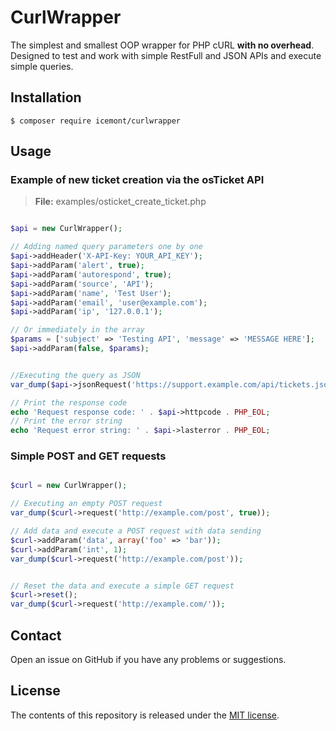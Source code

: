 # CurlWrapper

The simplest and smallest OOP wrapper for PHP cURL **with no overhead**.  
Designed to test and work with simple RestFull and JSON APIs and execute simple queries.

## Installation

	$ composer require icemont/curlwrapper

## Usage
### Example of new ticket creation via the osTicket API

> **File:** examples/osticket_create_ticket.php

```php

$api = new CurlWrapper();

// Adding named query parameters one by one
$api->addHeader('X-API-Key: YOUR_API_KEY');
$api->addParam('alert', true);
$api->addParam('autorespond', true);
$api->addParam('source', 'API');
$api->addParam('name', 'Test User');
$api->addParam('email', 'user@example.com');
$api->addParam('ip', '127.0.0.1');

// Or immediately in the array
$params = ['subject' => 'Testing API', 'message' => 'MESSAGE HERE'];
$api->addParam(false, $params);


//Executing the query as JSON
var_dump($api->jsonRequest('https://support.example.com/api/tickets.json'));

// Print the response code
echo 'Request response code: ' . $api->httpcode . PHP_EOL;
// Print the error string
echo 'Request error string: ' . $api->lasterror . PHP_EOL;

```
### Simple POST and GET requests

```php

$curl = new CurlWrapper();

// Executing an empty POST request
var_dump($curl->request('http://example.com/post', true));

// Add data and execute a POST request with data sending
$curl->addParam('data', array('foo' => 'bar'));
$curl->addParam('int', 1);
var_dump($curl->request('http://example.com/post'));


// Reset the data and execute a simple GET request
$curl->reset();
var_dump($curl->request('http://example.com/'));

```

## Contact

Open an issue on GitHub if you have any problems or suggestions.

## License

The contents of this repository is released under the [MIT license](https://opensource.org/licenses/MIT).
